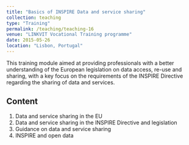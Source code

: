 ```yaml
---
title: "Basics of INSPIRE Data and service sharing"
collection: teaching
type: "Training"
permalink: /teaching/teaching-16
venue: "LINKVIT Vocational Training programme"
date: 2015-05-26
location: "Lisbon, Portugal"
---
```


This training module aimed at providing professionals with a better understanding of the European legislation on data access, re-use and sharing, with a key focus on the requirements of the INSPIRE Directive regarding the sharing of data and services.

## Content
1. Data and service sharing in the EU
2. Data and service sharing in the INSPIRE Directive and legislation
3. Guidance on data and service sharing
4. INSPIRE and open data
